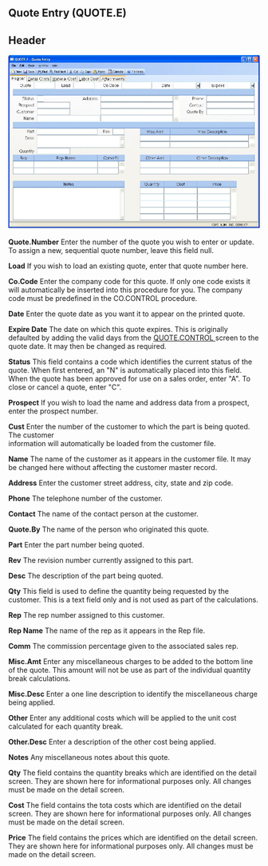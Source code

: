 ##  Quote Entry (QUOTE.E)

<PageHeader />

##  Header

![](./QUOTE-E-1.jpg)

**Quote.Number** Enter the number of the quote you wish to enter or update. To
assign a new, sequential quote number, leave this field null.  
  
**Load** If you wish to load an existing quote, enter that quote number here.  
  
**Co.Code** Enter the company code for this quote. If only one code exists it
will automatically be inserted into this procedure for you. The company code
must be predefined in the CO.CONTROL procedure.  
  
**Date** Enter the quote date as you want it to appear on the printed quote.  
  
**Expire Date** The date on which this quote expires. This is originally defaulted by adding the valid days from the [ QUOTE.CONTROL ](../../QUOTE-CONTROL/README.md) screen to the quote date. It may then be changed as required.   
  
**Status** This field contains a code which identifies the current status of
the quote. When first entered, an "N" is automatically placed into this field.
When the quote has been approved for use on a sales order, enter "A". To close
or cancel a quote, enter "C".  
  
**Prospect** If you wish to load the name and address data from a prospect,
enter the prospect number.  
  
**Cust** Enter the number of the customer to which the part is being quoted.
The customer  
information will automatically be loaded from the customer file.  
  
**Name** The name of the customer as it appears in the customer file. It may
be changed here without affecting the customer master record.  
  
**Address** Enter the customer street address, city, state and zip code.  
  
**Phone** The telephone number of the customer.  
  
**Contact** The name of the contact person at the customer.  
  
**Quote.By** The name of the person who originated this quote.  
  
**Part** Enter the part number being quoted.  
  
**Rev** The revision number currently assigned to this part.  
  
**Desc** The description of the part being quoted.  
  
**Qty** This field is used to define the quantity being requested by the
customer. This is a text field only and is not used as part of the
calculations.  
  
**Rep** The rep number assigned to this customer.  
  
**Rep Name** The name of the rep as it appears in the Rep file.  
  
**Comm** The commission percentage given to the associated sales rep.  
  
**Misc.Amt** Enter any miscellaneous charges to be added to the bottom line of
the quote. This amount will not be use as part of the individual quantity
break calculations.  
  
**Misc.Desc** Enter a one line description to identify the miscellaneous
charge being applied.  
  
**Other** Enter any additional costs which will be applied to the unit cost
calculated for each quantity break.  
  
**Other.Desc** Enter a description of the other cost being applied.  
  
**Notes** Any miscellaneous notes about this quote.  
  
**Qty** The field contains the quantity breaks which are identified on the
detail screen. They are shown here for informational purposes only. All
changes must be made on the detail screen.  
  
**Cost** The field contains the tota costs which are identified on the detail
screen. They are shown here for informational purposes only. All changes must
be made on the detail screen.  
  
**Price** The field contains the prices which are identified on the detail
screen. They are shown here for informational purposes only. All changes must
be made on the detail screen.  
  
  
<badge text= "Version 8.10.57" vertical="middle" />

<PageFooter />